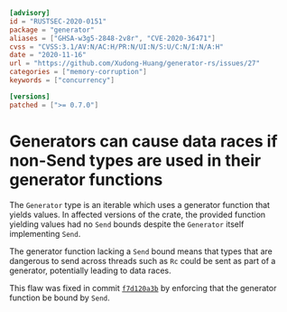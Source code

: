 ```toml
[advisory]
id = "RUSTSEC-2020-0151"
package = "generator"
aliases = ["GHSA-w3g5-2848-2v8r", "CVE-2020-36471"]
cvss = "CVSS:3.1/AV:N/AC:H/PR:N/UI:N/S:U/C:N/I:N/A:H"
date = "2020-11-16"
url = "https://github.com/Xudong-Huang/generator-rs/issues/27"
categories = ["memory-corruption"]
keywords = ["concurrency"]

[versions]
patched = [">= 0.7.0"]
```

# Generators can cause data races if non-Send types are used in their generator functions

The `Generator` type is an iterable which uses a generator function that yields
values. In affected versions of the crate, the provided function yielding values
had no `Send` bounds despite the `Generator` itself implementing `Send`.

The generator function lacking a `Send` bound means that types that are
dangerous to send across threads such as `Rc` could be sent as part of a
generator, potentially leading to data races.

This flaw was fixed in commit [`f7d120a3b`](https://github.com/Xudong-Huang/generator-rs/commit/f7d120a3b724d06a7b623d0a4306acf8f78cb4f0)
by enforcing that the generator function be bound by `Send`.
